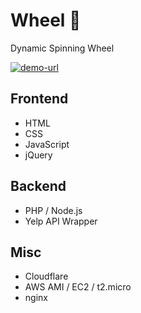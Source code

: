 # Wheel 🔮

Dynamic Spinning Wheel 

[![demo-url](https://img.shields.io/badge/Demo_URL-AWS-brightgreen.svg?style=plastic)](https://surabhi.0x10.info/wheel/wheel.html)

## Frontend
- HTML
- CSS
- JavaScript
- jQuery

## Backend
- PHP / Node.js
- Yelp API Wrapper

## Misc
- Cloudflare
- AWS AMI / EC2 / t2.micro
- nginx





